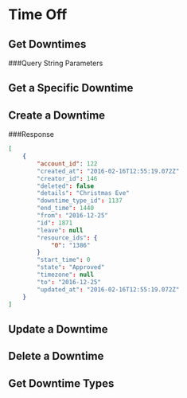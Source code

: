 # Time Off

## Get Downtimes

###Query String Parameters

## Get a Specific Downtime

## Create a Downtime

###Response

```json
[
	{
		"account_id": 122
		"created_at": "2016-02-16T12:55:19.072Z"
		"creator_id": 146
		"deleted": false
		"details": "Christmas Eve"
		"downtime_type_id": 1137
		"end_time": 1440
		"from": "2016-12-25"
		"id": 1871
		"leave": null
		"resource_ids": {
			"0": "1386"
		}
		"start_time": 0
		"state": "Approved"
		"timezone": null
		"to": "2016-12-25"
		"updated_at": "2016-02-16T12:55:19.072Z"
	}
]
```

## Update a Downtime
## Delete a Downtime

## Get Downtime Types
